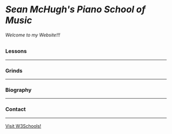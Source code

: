 # _Sean McHugh's Piano School of Music_
###### Welcome to my Website!!!
### Lessons <hr>
### Grinds <hr>
### Biography <hr>
### Contact <hr>
<a href="https://www.w3schools.com/" target="_blank">Visit W3Schools!</a>
